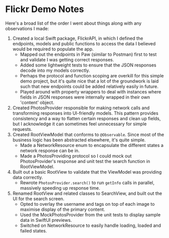 # Flickr Demo Notes

Here's a broad list of the order I went about things along with any observations I made:

1. Created a local Swift package, FlickrAPI, in which I defined the endpoints, models and public functions to access the data I believed would be required to populate the app.
	* Mapped out the endpoints in Paw (similar to Postman) first to test and validate I was getting correct responses.
	* Added some lightweight tests to ensure that the JSON responses decode into my models correctly.
    * Perhaps the protocol and function scoping are overkill for this simple demo project, but it's quite nice that a lot of the groundwork is laid such that new endpoints could be added relatively easily in future.
    * Played around with property wrappers to deal with instances where fields in JSON responses were internally wrapped in their own 'content' object.
2. Created PhotosProvider responsible for making network calls and transforming responses into UI-friendly models. This pattern provides consistency and a way to flatten certain responses and clean up fields, but I acknowledge it can sometimes feel unnecessary for simple requests.
3. Created RootViewModel that conforms to `@Observable`. Since most of the business logic has been abstracted elsewhere, it's quite simple.
	* Made a NetworkResource enum to encapsulate the different states a network response can be in.
	* Made a PhotosProviding protocol so I could mock out PhotosProvider's response and unit test the search function in RootViewModel.
4. Built out a basic RootView to validate that the ViewModel was providing data correctly.
	* Rewrote `PhotosProvider.search()` to run `getInfo` calls in parallel, massively speeding up response time.
5. Renamed RootView and related classes to SearchView, and built out the UI for the search screen.
	* Opted to overlay the username and tags on top of each image to maximise display of the primary content.
	* Used the MockPhotosProvider from the unit tests to display sample data in SwiftUI previews.
	* Switched on NetworkResource to easily handle loading, loaded and failed states.